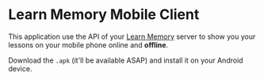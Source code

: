 # Learn Memory Mobile Client

This application use the API of your [Learn Memory](https://github.com/cedced19/learn-memory) server 
to show you your lessons on your mobile phone online and __offline__.

Download the `.apk` (it'll be available ASAP) and install it on your Android device.